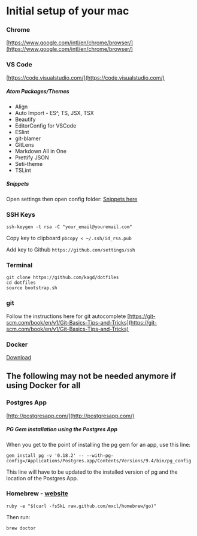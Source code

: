 # Initial setup of your mac

### Chrome

[https://www.google.com/intl/en/chrome/browser/](https://www.google.com/intl/en/chrome/browser/)

### VS Code

[https://code.visualstudio.com/](https://code.visualstudio.com/)

##### Atom Packages/Themes
- Align
- Auto Import - ES^, TS, JSX, TSX
- Beautify
- EditorConfig for VSCode
- ESlint
- git-blamer
- GitLens
- Markdown All in One
- Prettify JSON
- Seti-theme
- TSLint

##### Snippets
Open settings then open config folder: [Snippets here](https://github.com/kagd/dotfiles/blob/master/init/snippets.cson)

### SSH Keys

`ssh-keygen -t rsa -C "your_email@youremail.com"`

Copy key to clipboard
`pbcopy < ~/.ssh/id_rsa.pub`

Add key to Github
`https://github.com/settings/ssh`

### Terminal

```
git clone https://github.com/kagd/dotfiles
cd dotfiles
source bootstrap.sh
```

### git
Follow the instructions here for git autocomplete
[https://git-scm.com/book/en/v1/Git-Basics-Tips-and-Tricks](https://git-scm.com/book/en/v1/Git-Basics-Tips-and-Tricks)

### Docker

[Download](https://store.docker.com/editions/community/docker-ce-desktop-mac)

## The following may not be needed anymore if using Docker for all

### Postgres App

[http://postgresapp.com/](http://postgresapp.com/)

##### PG Gem installation using the Postgres App
When you get to the point of installing the pg gem for an app, use this line:

`gem install pg -v '0.18.2' -- --with-pg-config=/Applications/Postgres.app/Contents/Versions/9.4/bin/pg_config`

This line will have to be updated to the installed version of pg and the location of the Postgres App.

### Homebrew - [website](http://mxcl.github.com/homebrew/)

`ruby -e "$(curl -fsSkL raw.github.com/mxcl/homebrew/go)"`

Then run:

`brew doctor`

